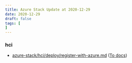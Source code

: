 ```yaml
---
title: Azure Stack Update at 2020-12-29
date: 2020-12-29
draft: false
tags: [
]
---
```


### hci
- [azure-stack/hci/deploy/register-with-azure.md](https://github.com/MicrosoftDocs/azure-stack-docs/compare/1c8b0b4..29bb3d9#diff-a3683a070950df904508f9b7a77e35a87a75980f569dc27728c36e0a34157016) ([To docs](https://docs.microsoft.com/en-us/azure-stack/hci/deploy/register-with-azure?WT.mc_id=AZ-MVP-5003408))
    
